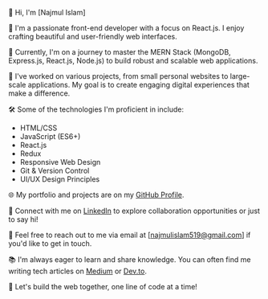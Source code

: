 👋 Hi, I'm [Najmul Islam]

👀 I'm a passionate front-end developer with a focus on React.js. I enjoy crafting beautiful and user-friendly web interfaces.

🌱 Currently, I'm on a journey to master the MERN Stack (MongoDB, Express.js, React.js, Node.js) to build robust and scalable web applications.

💼 I've worked on various projects, from small personal websites to large-scale applications. My goal is to create engaging digital experiences that make a difference.

🛠️ Some of the technologies I'm proficient in include:
   - HTML/CSS
   - JavaScript (ES6+)
   - React.js
   - Redux
   - Responsive Web Design
   - Git & Version Control
   - UI/UX Design Principles

🌐 My portfolio and projects are on my [GitHub Profile](https://github.com/najmul-islam).

🔗 Connect with me on [LinkedIn](https://www.linkedin.com/in/najmulislam519/) to explore collaboration opportunities or just to say hi!

📧 Feel free to reach out to me via email at [najmulislam519@gmail.com] if you'd like to get in touch.

📚 I'm always eager to learn and share knowledge. You can often find me writing tech articles on [Medium](https://medium.com/@najmul-islam) or [Dev.to](https://dev.to/najmul-islam).

🌟 Let's build the web together, one line of code at a time!



<!---
najmul-islam/najmul-islam is a ✨ special ✨ repository because its `README.md` (this file) appears on your GitHub profile.
You can click the Preview link to take a look at your changes.
--->
